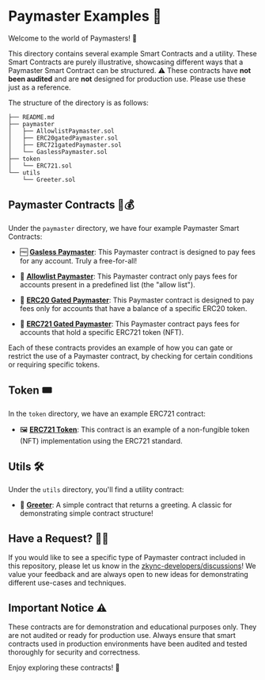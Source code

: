 # Paymaster Examples 📁

Welcome to the world of Paymasters! 🎉

This directory contains several example Smart Contracts and a utility. These Smart Contracts are purely illustrative, showcasing different ways that a Paymaster Smart Contract can be structured. ⚠️ These contracts have **not been audited** and  are **not** designed for production use.  Please use these just as a reference.

The structure of the directory is as follows:

```
├── README.md
├── paymaster
│   ├── AllowlistPaymaster.sol
│   ├── ERC20gatedPaymaster.sol
│   ├── ERC721gatedPaymaster.sol
│   └── GaslessPaymaster.sol
├── token
│   └── ERC721.sol
└── utils
    └── Greeter.sol
```

## Paymaster Contracts 📝💰

Under the `paymaster` directory, we have four example Paymaster Smart Contracts:

- 🆓 **[Gasless Paymaster](./paymaster/GaslessPaymaster.sol)**: This Paymaster contract is designed to pay fees for any account. Truly a free-for-all!

- 📜 **[Allowlist Paymaster](./paymaster/AllowlistPaymaster.sol)**: This Paymaster contract only pays fees for accounts present in a predefined list (the "allow list").

- 🎫 **[ERC20 Gated Paymaster](./paymaster/ERC20gatedPaymaster.sol)**: This Paymaster contract is designed to pay fees only for accounts that have a balance of a specific ERC20 token.

- 🎨 **[ERC721 Gated Paymaster](./paymaster/ERC721gatedPaymaster.sol)**: This Paymaster contract pays fees for accounts that hold a specific ERC721 token (NFT).

Each of these contracts provides an example of how you can gate or restrict the use of a Paymaster contract, by checking for certain conditions or requiring specific tokens.

## Token 🎟

In the `token` directory, we have an example ERC721 contract:

- 🖼️ **[ERC721 Token](./token/ERC721.sol)**: This contract is an example of a non-fungible token (NFT) implementation using the ERC721 standard.

## Utils 🛠️

Under the `utils` directory, you'll find a utility contract:

- 👋 **[Greeter](./utils/Greeter.sol)**: A simple contract that returns a greeting. A classic for demonstrating simple contract structure!

## Have a Request? 🙋‍♀️
If you would like to see a specific type of Paymaster contract included in this repository, please let us know in the [zkync-developers/discussions](https://github.com/zkSync-Community-Hub/zkync-developers/discussions)! We value your feedback and are always open to new ideas for demonstrating different use-cases and techniques.

## Important Notice ⚠️

These contracts are for demonstration and educational purposes only. They are not audited or ready for production use. Always ensure that smart contracts used in production environments have been audited and tested thoroughly for security and correctness.

Enjoy exploring these contracts! 🚀